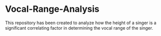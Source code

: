 # Vocal-Range-Analysis
This repository has been created to analyze how the height of a singer is a significant correlating factor in determining the vocal range of the singer.
